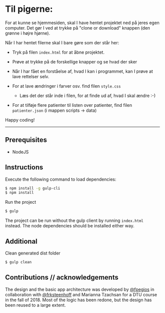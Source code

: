 # Til pigerne:
For at kunne se hjemmesiden, skal I have hentet projektet ned på jeres egen computer. Det gør I ved at trykke på "clone or download" knappen (den grønne i højre hjørne).

Når I har hentet filerne skal I bare gøre som der står her:

* Tryk på filen `index.html` for at åbne projektet.
* Prøve at trykke på de forskellige knapper og se hvad der sker
* Når I har fået en forståelse af, hvad I kan i programmet, kan I prøve at lave rettelser selv.

* For at lave ændringer i farver osv. find filen `style.css`
  * Læs det der står inde i filen, for at finde ud af, hvad I skal ændre :-)
* For at tilføje flere patienter til listen over patienter, find filen `patienter.json` (i mappen scripts -> data)
  
Happy coding!

----

## Prerequisites
  - NodeJS

## Instructions
Execute the following command to load dependencies:
```sh
$ npm install -g gulp-cli
$ npm install
```

Run the project
```sh
$ gulp
```

The project can be run without the gulp client by running `index.html` instead. The node dependencies should be installed either way.

## Additional
Clean generated dist folder
```sh
$ gulp clean
```

## Contributions // acknowledgements
The design and the basic app architecture was developed by [@fpegios](https://github.com/fpegios) in collaboration with [@frksteenhoff](https://www.github.com/frksteenhoff) and Marianna Tzachsan for a DTU course in the fall of 2018. Most of the logic has been redone, but the design has been reused to a large extent.

